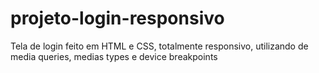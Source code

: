 # projeto-login-responsivo
 Tela de login feito em HTML e CSS, totalmente responsivo, utilizando de media queries, medias types e device breakpoints 
